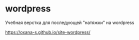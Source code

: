 # wordpress
Учебная верстка для последующей "натяжки" на wordpress


https://oxana-s.github.io/site-wordpress/
